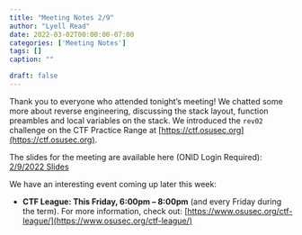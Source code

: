 ```yaml
---
title: "Meeting Notes 2/9"
author: "Lyell Read"
date: 2022-03-02T00:00:00-07:00
categories: ['Meeting Notes']
tags: []
caption: ""

draft: false
---
```




Thank you to everyone who attended tonight’s meeting! We chatted some more about reverse engineering, discussing the stack layout, function preambles and local variables on the stack. We introduced the `rev02` challenge on the CTF Practice Range at [https://ctf.osusec.org](https://ctf.osusec.org).

The slides for the meeting are available here (ONID Login Required): [2/9/2022 Slides](https://docs.google.com/presentation/d/1qoB5B8sSsq1wGVAwKsJnru8UTU0f1s4mj-mzEL92ggw/edit?usp=sharing)

We have an interesting event coming up later this week:

- **CTF League: This Friday, 6:00pm – 8:00pm** (and every Friday during the term). For more information, check out: [https://www.osusec.org/ctf-league/](https://www.osusec.org/ctf-league/)
